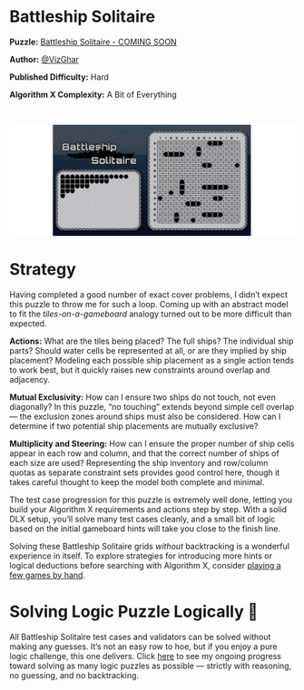 # Battleship Solitaire

__Puzzle:__ [Battleship Solitaire - COMING SOON](https://www.codingame.com/contribute/community)

__Author:__ [@VizGhar](https://www.codingame.com/profile/c152bee9fe8dc90ac4f6b84505b59ebb9086993)

__Published Difficulty:__ Hard

__Algorithm X Complexity:__ A Bit of Everything

<BR>

![Battleship Solitaire](BattleshipSolitaire.png)

# Strategy

Having completed a good number of exact cover problems, I didn’t expect this puzzle to throw me for such a loop. Coming up with an abstract model to fit the *tiles-on-a-gameboard* analogy turned out to be more difficult than expected.

**Actions:** What are the tiles being placed? The full ships? The individual ship parts? Should water cells be represented at all, or are they implied by ship placement? Modeling each possible ship placement as a single action tends to work best, but it quickly raises new constraints around overlap and adjacency.

**Mutual Exclusivity:** How can I ensure two ships do not touch, not even diagonally? In this puzzle, “no touching” extends beyond simple cell overlap — the exclusion zones around ships must also be considered. How can I determine if two potential ship placements are mutually exclusive?

**Multiplicity and Steering:** How can I ensure the proper number of ship cells appear in each row and column, and that the correct number of ships of each size are used? Representing the ship inventory and row/column quotas as separate constraint sets provides good control here, though it takes careful thought to keep the model both complete and minimal.

The test case progression for this puzzle is extremely well done, letting you build your Algorithm X requirements and actions step by step. With a solid DLX setup, you’ll solve many test cases cleanly, and a small bit of logic based on the initial gameboard hints will take you close to the finish line.

Solving these Battleship Solitaire grids *without* backtracking is a wonderful experience in itself. To explore strategies for introducing more hints or logical deductions before searching with Algorithm X, consider [playing a few games by hand](https://lukerissacher.com/battleships).

# Solving Logic Puzzle Logically 💯

All Battleship Solitaire test cases and validators can be solved without making any guesses. It’s not an easy row to hoe, but if you enjoy a pure logic challenge, this one delivers. Click [here](solving-with-logic-only) to see my ongoing progress toward solving as many logic puzzles as possible — strictly with reasoning, no guessing, and no backtracking.